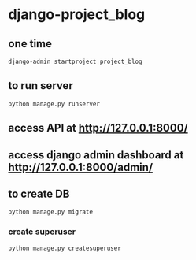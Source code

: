 # django-project_blog
## one time
```django-admin startproject project_blog```

## to run server
```python manage.py runserver```

## access API at http://127.0.0.1:8000/ 
## access django admin dashboard at http://127.0.0.1:8000/admin/ 

## to create DB
```python manage.py migrate```
### create superuser
```python manage.py createsuperuser```
